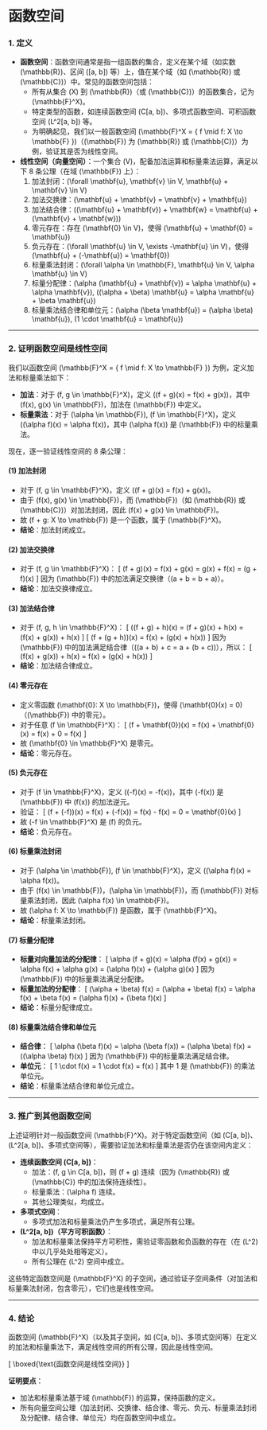 # 函数空间


### 1. 定义
- **函数空间**：函数空间通常是指一组函数的集合，定义在某个域（如实数 \(\mathbb{R}\)、区间 \([a, b]\) 等）上，值在某个域（如 \(\mathbb{R}\) 或 \(\mathbb{C}\)）中。常见的函数空间包括：
  - 所有从集合 \(X\) 到 \(\mathbb{R}\)（或 \(\mathbb{C}\)）的函数集合，记为 \(\mathbb{F}^X\)。
  - 特定类型的函数，如连续函数空间 \(C[a, b]\)、多项式函数空间、可积函数空间 \(L^2[a, b]\) 等。
  - 为明确起见，我们以一般函数空间 \(\mathbb{F}^X = \{ f \mid f: X \to \mathbb{F} \}\)（\(\mathbb{F}\) 为 \(\mathbb{R}\) 或 \(\mathbb{C}\)）为例，验证其是否为线性空间。
- **线性空间（向量空间）**：一个集合 \(V\)，配备加法运算和标量乘法运算，满足以下 8 条公理（在域 \(\mathbb{F}\) 上）：
  1. 加法封闭：\(\forall \mathbf{u}, \mathbf{v} \in V, \mathbf{u} + \mathbf{v} \in V\)
  2. 加法交换律：\(\mathbf{u} + \mathbf{v} = \mathbf{v} + \mathbf{u}\)
  3. 加法结合律：\((\mathbf{u} + \mathbf{v}) + \mathbf{w} = \mathbf{u} + (\mathbf{v} + \mathbf{w})\)
  4. 零元存在：存在 \(\mathbf{0} \in V\)，使得 \(\mathbf{u} + \mathbf{0} = \mathbf{u}\)
  5. 负元存在：\(\forall \mathbf{u} \in V, \exists -\mathbf{u} \in V\)，使得 \(\mathbf{u} + (-\mathbf{u}) = \mathbf{0}\)
  6. 标量乘法封闭：\(\forall \alpha \in \mathbb{F}, \mathbf{u} \in V, \alpha \mathbf{u} \in V\)
  7. 标量分配律：\(\alpha (\mathbf{u} + \mathbf{v}) = \alpha \mathbf{u} + \alpha \mathbf{v}\), \((\alpha + \beta) \mathbf{u} = \alpha \mathbf{u} + \beta \mathbf{u}\)
  8. 标量乘法结合律和单位元：\(\alpha (\beta \mathbf{u}) = (\alpha \beta) \mathbf{u}\), \(1 \cdot \mathbf{u} = \mathbf{u}\)

---

### 2. 证明函数空间是线性空间
我们以函数空间 \(\mathbb{F}^X = \{ f \mid f: X \to \mathbb{F} \}\) 为例，定义加法和标量乘法如下：
- **加法**：对于 \(f, g \in \mathbb{F}^X\)，定义 \((f + g)(x) = f(x) + g(x)\)，其中 \(f(x), g(x) \in \mathbb{F}\)，加法在 \(\mathbb{F}\) 中定义。
- **标量乘法**：对于 \(\alpha \in \mathbb{F}\), \(f \in \mathbb{F}^X\)，定义 \((\alpha f)(x) = \alpha f(x)\)，其中 \(\alpha f(x)\) 是 \(\mathbb{F}\) 中的标量乘法。

现在，逐一验证线性空间的 8 条公理：

#### (1) 加法封闭
- 对于 \(f, g \in \mathbb{F}^X\)，定义 \((f + g)(x) = f(x) + g(x)\)。
- 由于 \(f(x), g(x) \in \mathbb{F}\)，而 \(\mathbb{F}\)（如 \(\mathbb{R}\) 或 \(\mathbb{C}\)）对加法封闭，因此 \(f(x) + g(x) \in \mathbb{F}\)。
- 故 \(f + g: X \to \mathbb{F}\) 是一个函数，属于 \(\mathbb{F}^X\)。
- **结论**：加法封闭成立。

#### (2) 加法交换律
- 对于 \(f, g \in \mathbb{F}^X\)：
  \[
  (f + g)(x) = f(x) + g(x) = g(x) + f(x) = (g + f)(x)
  \]
  因为 \(\mathbb{F}\) 中的加法满足交换律（\(a + b = b + a\)）。
- **结论**：加法交换律成立。

#### (3) 加法结合律
- 对于 \(f, g, h \in \mathbb{F}^X\)：
  \[
  ((f + g) + h)(x) = (f + g)(x) + h(x) = (f(x) + g(x)) + h(x)
  \]
  \[
  (f + (g + h))(x) = f(x) + (g(x) + h(x))
  \]
  因为 \(\mathbb{F}\) 中的加法满足结合律（\((a + b) + c = a + (b + c)\)），所以：
  \[
  (f(x) + g(x)) + h(x) = f(x) + (g(x) + h(x))
  \]
- **结论**：加法结合律成立。

#### (4) 零元存在
- 定义零函数 \(\mathbf{0}: X \to \mathbb{F}\)，使得 \(\mathbf{0}(x) = 0\)（\(\mathbb{F}\) 中的零元）。
- 对于任意 \(f \in \mathbb{F}^X\)：
  \[
  (f + \mathbf{0})(x) = f(x) + \mathbf{0}(x) = f(x) + 0 = f(x)
  \]
- 故 \(\mathbf{0} \in \mathbb{F}^X\) 是零元。
- **结论**：零元存在。

#### (5) 负元存在
- 对于 \(f \in \mathbb{F}^X\)，定义 \((-f)(x) = -f(x)\)，其中 \(-f(x)\) 是 \(\mathbb{F}\) 中 \(f(x)\) 的加法逆元。
- 验证：
  \[
  (f + (-f))(x) = f(x) + (-f(x)) = f(x) - f(x) = 0 = \mathbf{0}(x)
  \]
- 故 \(-f \in \mathbb{F}^X\) 是 \(f\) 的负元。
- **结论**：负元存在。

#### (6) 标量乘法封闭
- 对于 \(\alpha \in \mathbb{F}\), \(f \in \mathbb{F}^X\)，定义 \((\alpha f)(x) = \alpha f(x)\)。
- 由于 \(f(x) \in \mathbb{F}\)，\(\alpha \in \mathbb{F}\)，而 \(\mathbb{F}\) 对标量乘法封闭，因此 \(\alpha f(x) \in \mathbb{F}\)。
- 故 \(\alpha f: X \to \mathbb{F}\) 是函数，属于 \(\mathbb{F}^X\)。
- **结论**：标量乘法封闭。

#### (7) 标量分配律
- **标量对向量加法的分配律**：
  \[
  \alpha (f + g)(x) = \alpha (f(x) + g(x)) = \alpha f(x) + \alpha g(x) = (\alpha f)(x) + (\alpha g)(x)
  \]
  因为 \(\mathbb{F}\) 中的标量乘法满足分配律。
- **标量加法的分配律**：
  \[
  (\alpha + \beta) f(x) = (\alpha + \beta) f(x) = \alpha f(x) + \beta f(x) = (\alpha f)(x) + (\beta f)(x)
  \]
- **结论**：标量分配律成立。

#### (8) 标量乘法结合律和单位元
- **结合律**：
  \[
  \alpha (\beta f)(x) = \alpha (\beta f(x)) = (\alpha \beta) f(x) = ((\alpha \beta) f)(x)
  \]
  因为 \(\mathbb{F}\) 中的标量乘法满足结合律。
- **单位元**：
  \[
  1 \cdot f(x) = 1 \cdot f(x) = f(x)
  \]
  其中 1 是 \(\mathbb{F}\) 的乘法单位元。
- **结论**：标量乘法结合律和单位元成立。

---

### 3. 推广到其他函数空间
上述证明针对一般函数空间 \(\mathbb{F}^X\)。对于特定函数空间（如 \(C[a, b]\)、\(L^2[a, b]\)、多项式空间等），需要验证加法和标量乘法是否仍在该空间内定义：
- **连续函数空间 \(C[a, b]\)**：
  - 加法：\(f, g \in C[a, b]\)，则 \(f + g\) 连续（因为 \(\mathbb{R}\) 或 \(\mathbb{C}\) 中的加法保持连续性）。
  - 标量乘法：\(\alpha f\) 连续。
  - 其他公理类似，均成立。
- **多项式空间**：
  - 多项式加法和标量乘法仍产生多项式，满足所有公理。
- **\(L^2[a, b]\)（平方可积函数）**：
  - 加法和标量乘法保持平方可积性，需验证零函数和负函数的存在（在 \(L^2\) 中以几乎处处相等定义）。
  - 所有公理在 \(L^2\) 空间中成立。

这些特定函数空间是 \(\mathbb{F}^X\) 的子空间，通过验证子空间条件（对加法和标量乘法封闭，包含零元），它们也是线性空间。

---

### 4. 结论
函数空间 \(\mathbb{F}^X\)（以及其子空间，如 \(C[a, b]\)、多项式空间等）在定义的加法和标量乘法下，满足线性空间的所有公理，因此是线性空间。

\[
\boxed{\text{函数空间是线性空间}}
\]

**证明要点**：
- 加法和标量乘法基于域 \(\mathbb{F}\) 的运算，保持函数的定义。
- 所有向量空间公理（加法封闭、交换律、结合律、零元、负元、标量乘法封闭及分配律、结合律、单位元）均在函数空间中成立。

